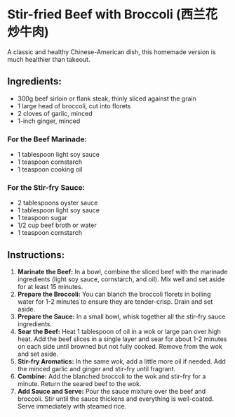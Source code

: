 
# Stir-fried Beef with Broccoli (西兰花炒牛肉)

A classic and healthy Chinese-American dish, this homemade version is much healthier than takeout.

## Ingredients:
*   300g beef sirloin or flank steak, thinly sliced against the grain
*   1 large head of broccoli, cut into florets
*   2 cloves of garlic, minced
*   1-inch ginger, minced

### For the Beef Marinade:
*   1 tablespoon light soy sauce
*   1 teaspoon cornstarch
*   1 teaspoon cooking oil

### For the Stir-fry Sauce:
*   2 tablespoons oyster sauce
*   1 tablespoon light soy sauce
*   1 teaspoon sugar
*   1/2 cup beef broth or water
*   1 teaspoon cornstarch

## Instructions:
1.  **Marinate the Beef:** In a bowl, combine the sliced beef with the marinade ingredients (light soy sauce, cornstarch, and oil). Mix well and set aside for at least 15 minutes.
2.  **Prepare the Broccoli:** You can blanch the broccoli florets in boiling water for 1-2 minutes to ensure they are tender-crisp. Drain and set aside.
3.  **Prepare the Sauce:** In a small bowl, whisk together all the stir-fry sauce ingredients.
4.  **Sear the Beef:** Heat 1 tablespoon of oil in a wok or large pan over high heat. Add the beef slices in a single layer and sear for about 1-2 minutes on each side until browned but not fully cooked. Remove from the wok and set aside.
5.  **Stir-fry Aromatics:** In the same wok, add a little more oil if needed. Add the minced garlic and ginger and stir-fry until fragrant.
6.  **Combine:** Add the blanched broccoli to the wok and stir-fry for a minute. Return the seared beef to the wok.
7.  **Add Sauce and Serve:** Pour the sauce mixture over the beef and broccoli. Stir until the sauce thickens and everything is well-coated. Serve immediately with steamed rice.